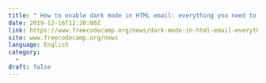 ```yaml
---
title: " How to enable dark mode in HTML email: everything you need to know. "
date: 2019-12-16T12:20:00Z
link: https://www.freecodecamp.org/news/dark-mode-in-html-email-everything-you-need-to-know/?utm_medium=RSS&utm_source=news.12bit.vn
site: www.freecodecamp.org/news
language: English
category:
  -   
draft: false
---
```

